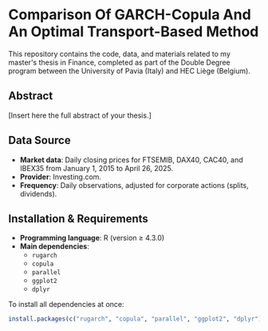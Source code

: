 # Comparison Of GARCH-Copula And An Optimal Transport-Based Method

This repository contains the code, data, and materials related to my master's thesis in Finance, completed as part of the Double Degree program between the University of Pavia (Italy) and HEC Liège (Belgium).

## Abstract
[Insert here the full abstract of your thesis.]

## Data Source
- **Market data**: Daily closing prices for FTSEMIB, DAX40, CAC40, and IBEX35 from January 1, 2015 to April 26, 2025.  
- **Provider**: Investing.com.  
- **Frequency**: Daily observations, adjusted for corporate actions (splits, dividends).  

## Installation & Requirements
- **Programming language**: R (version ≥ 4.3.0)  
- **Main dependencies**:  
  - `rugarch`  
  - `copula`  
  - `parallel`  
  - `ggplot2`  
  - `dplyr`  

To install all dependencies at once:
```r
install.packages(c("rugarch", "copula", "parallel", "ggplot2", "dplyr"))
